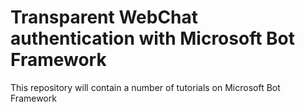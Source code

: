 # Transparent WebChat authentication with Microsoft Bot Framework
This repository will contain a number of tutorials on Microsoft Bot Framework
